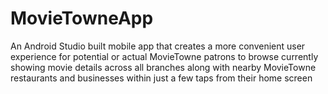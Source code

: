 # MovieTowneApp
An Android Studio built mobile app that creates a more convenient user experience for potential or actual MovieTowne patrons to browse currently showing movie details across all branches along with nearby MovieTowne restaurants and businesses within just a few taps from their home screen
